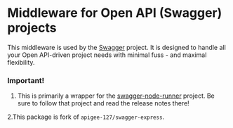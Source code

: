 # Middleware for Open API (Swagger) projects

This middleware is used by the [Swagger](https://www.npmjs.com/package/swagger) project. It is designed to handle all your Open API-driven project needs with minimal fuss - and maximal flexibility.

### Important!
1. This is primarily a wrapper for the [swagger-node-runner](https://github.com/theganyo/swagger-node-runner) project. Be sure to follow that project and read the release notes there! 

2.This package is fork of `apigee-127/swagger-express`.

